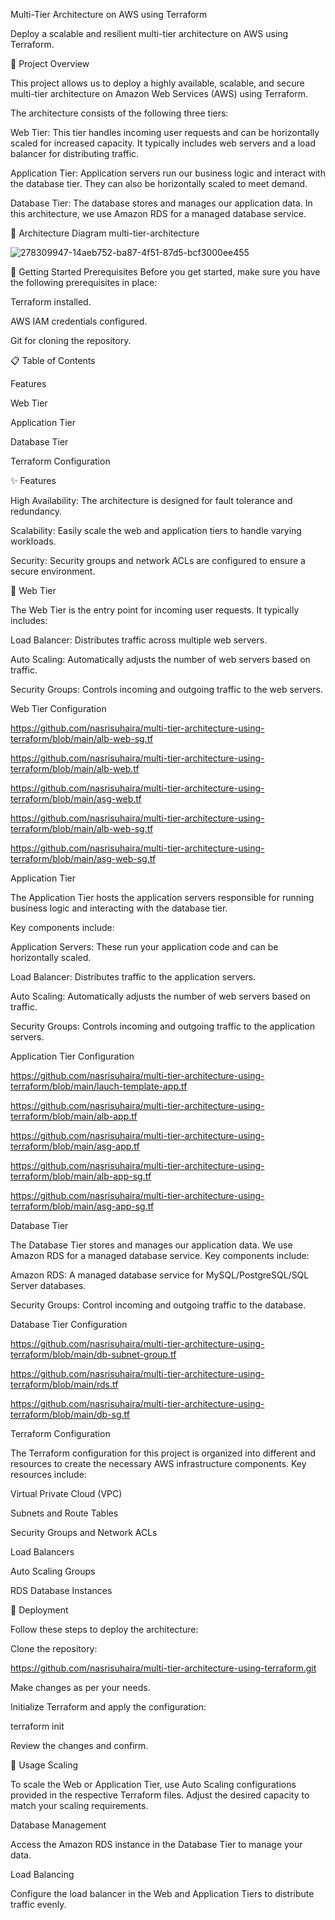 Multi-Tier Architecture on AWS using Terraform

Deploy a scalable and resilient multi-tier architecture on AWS using Terraform.

🚀 Project Overview

This project allows us to deploy a highly available, scalable, and secure multi-tier architecture on Amazon Web Services (AWS) using Terraform. 

The architecture consists of the following three tiers:

Web Tier: This tier handles incoming user requests and can be horizontally scaled for increased capacity. It typically includes web servers and a load balancer for distributing traffic.

Application Tier: Application servers run our business logic and interact with the database tier. They can also be horizontally scaled to meet demand.

Database Tier: The database stores and manages our application data. In this architecture, we use Amazon RDS for a managed database service.

📌 Architecture Diagram
multi-tier-architecture

![278309947-14aeb752-ba87-4f51-87d5-bcf3000ee455](https://github.com/nasrisuhaira/multi-tier-architecture-using-terraform/assets/119873299/aef368e2-7f50-497f-abbe-85e0d17c4135)


🚦 Getting Started
Prerequisites
Before you get started, make sure you have the following prerequisites in place:

Terraform installed.

AWS IAM credentials configured.

Git for cloning the repository.

📋 Table of Contents

Features

Web Tier

Application Tier

Database Tier

Terraform Configuration

✨ Features

High Availability: The architecture is designed for fault tolerance and redundancy.

Scalability: Easily scale the web and application tiers to handle varying workloads.

Security: Security groups and network ACLs are configured to ensure a secure environment.

🌟 Web Tier

The Web Tier is the entry point for incoming user requests. It typically includes:

Load Balancer: Distributes traffic across multiple web servers.

Auto Scaling: Automatically adjusts the number of web servers based on traffic.

Security Groups: Controls incoming and outgoing traffic to the web servers.

Web Tier Configuration

https://github.com/nasrisuhaira/multi-tier-architecture-using-terraform/blob/main/alb-web-sg.tf

https://github.com/nasrisuhaira/multi-tier-architecture-using-terraform/blob/main/alb-web.tf

https://github.com/nasrisuhaira/multi-tier-architecture-using-terraform/blob/main/asg-web.tf

https://github.com/nasrisuhaira/multi-tier-architecture-using-terraform/blob/main/alb-web-sg.tf

https://github.com/nasrisuhaira/multi-tier-architecture-using-terraform/blob/main/asg-web-sg.tf


Application Tier

The Application Tier hosts the application servers responsible for running business logic and interacting with the database tier. 

Key components include:

Application Servers: These run your application code and can be horizontally scaled.

Load Balancer: Distributes traffic to the application servers.

Auto Scaling: Automatically adjusts the number of web servers based on traffic.

Security Groups: Controls incoming and outgoing traffic to the application servers.

Application Tier Configuration

https://github.com/nasrisuhaira/multi-tier-architecture-using-terraform/blob/main/lauch-template-app.tf

https://github.com/nasrisuhaira/multi-tier-architecture-using-terraform/blob/main/alb-app.tf

https://github.com/nasrisuhaira/multi-tier-architecture-using-terraform/blob/main/asg-app.tf

https://github.com/nasrisuhaira/multi-tier-architecture-using-terraform/blob/main/alb-app-sg.tf

https://github.com/nasrisuhaira/multi-tier-architecture-using-terraform/blob/main/asg-app-sg.tf

Database Tier

The Database Tier stores and manages our application data. We use Amazon RDS for a managed database service. Key components include:

Amazon RDS: A managed database service for MySQL/PostgreSQL/SQL Server databases.

Security Groups: Control incoming and outgoing traffic to the database.

Database Tier Configuration

https://github.com/nasrisuhaira/multi-tier-architecture-using-terraform/blob/main/db-subnet-group.tf

https://github.com/nasrisuhaira/multi-tier-architecture-using-terraform/blob/main/rds.tf

https://github.com/nasrisuhaira/multi-tier-architecture-using-terraform/blob/main/db-sg.tf

Terraform Configuration

The Terraform configuration for this project is organized into different and resources to create the necessary AWS infrastructure components. Key resources include:

Virtual Private Cloud (VPC)

Subnets and Route Tables

Security Groups and Network ACLs

Load Balancers

Auto Scaling Groups

RDS Database Instances

🚀 Deployment

Follow these steps to deploy the architecture:

Clone the repository:

https://github.com/nasrisuhaira/multi-tier-architecture-using-terraform.git

Make changes as per your needs.

Initialize Terraform and apply the configuration:

terraform init

Review the changes and confirm.

💼 Usage
Scaling

To scale the Web or Application Tier, use Auto Scaling configurations provided in the respective Terraform files. Adjust the desired capacity to match your scaling requirements.

Database Management

Access the Amazon RDS instance in the Database Tier to manage your data.

Load Balancing

Configure the load balancer in the Web and Application Tiers to distribute traffic evenly.
